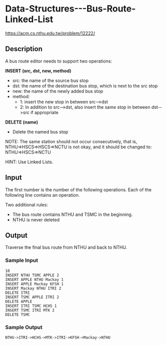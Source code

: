 # Data-Structures---Bus-Route-Linked-List
https://acm.cs.nthu.edu.tw/problem/12222/
## Description
A bus route editor needs to support two operations:

**INSERT (src, dst, new, method)**

* src: the name of the source bus stop
* dst: the name of the destination bus stop, which is next to the src stop
* new: the name of the newly added bus stop
* method:
  * 1: insert the new stop in between src-->dst
  * 2: In addition to src-->dst, also insert the same stop in between dst-->src if appropriate
  
**DELETE (name)**

* Delete the named bus stop

NOTE: The same station should not occur consecutively, that is, NTHU=>HSCS=>HSCS=>NCTU is not okay, and it should be changed to: NTHU=>HSCS=>NCTU

HINT: Use Linked Lists.

## Input
The first number is the number of the following operations.  Each of the following line contains an operation.

Two additional rules:

* The bus route contains NTHU and TSMC in the beginning.
* NTHU is never deleted
## Output
Traverse the final bus route from NTHU and back to NTHU.



### Sample Input  

    10
    INSERT NTHU TSMC APPLE 2
    INSERT APPLE NTHU Mackay 1
    INSERT APPLE Mackay KFSH 1
    INSERT Mackay NTHU ITRI 2
    DELETE ITRI
    INSERT TSMC APPLE ITRI 2
    DELETE APPLE
    INSERT ITRI TSMC HCHS 1
    INSERT TSMC ITRI MTK 2
    DELETE TSMC

### Sample Output

    NTHU->ITRI->HCHS->MTK->ITRI->KFSH->Mackay->NTHU

